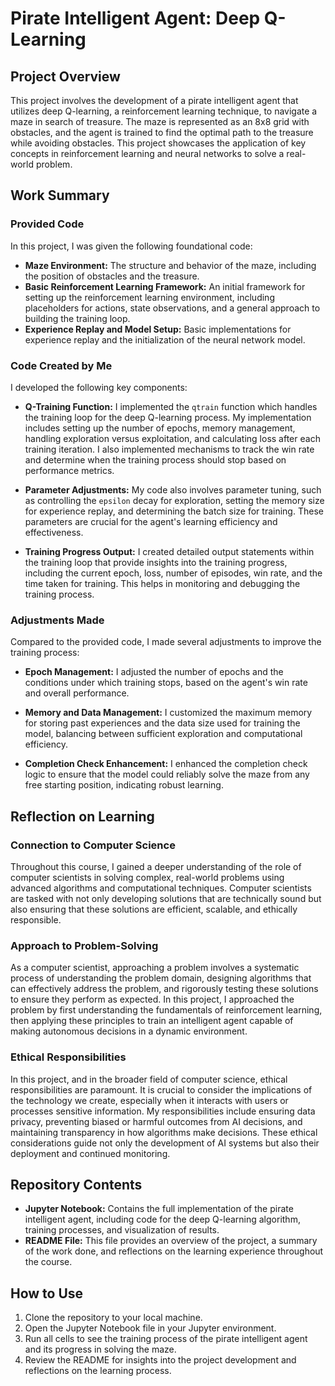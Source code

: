 # Pirate Intelligent Agent: Deep Q-Learning

## Project Overview

This project involves the development of a pirate intelligent agent that utilizes deep Q-learning, a reinforcement learning technique, to navigate a maze in search of treasure. The maze is represented as an 8x8 grid with obstacles, and the agent is trained to find the optimal path to the treasure while avoiding obstacles. This project showcases the application of key concepts in reinforcement learning and neural networks to solve a real-world problem.

## Work Summary

### Provided Code

In this project, I was given the following foundational code:

- **Maze Environment:** The structure and behavior of the maze, including the position of obstacles and the treasure.
- **Basic Reinforcement Learning Framework:** An initial framework for setting up the reinforcement learning environment, including placeholders for actions, state observations, and a general approach to building the training loop.
- **Experience Replay and Model Setup:** Basic implementations for experience replay and the initialization of the neural network model.

### Code Created by Me

I developed the following key components:

- **Q-Training Function:** I implemented the `qtrain` function which handles the training loop for the deep Q-learning process. My implementation includes setting up the number of epochs, memory management, handling exploration versus exploitation, and calculating loss after each training iteration. I also implemented mechanisms to track the win rate and determine when the training process should stop based on performance metrics.
  
- **Parameter Adjustments:** My code also involves parameter tuning, such as controlling the `epsilon` decay for exploration, setting the memory size for experience replay, and determining the batch size for training. These parameters are crucial for the agent's learning efficiency and effectiveness.
  
- **Training Progress Output:** I created detailed output statements within the training loop that provide insights into the training progress, including the current epoch, loss, number of episodes, win rate, and the time taken for training. This helps in monitoring and debugging the training process.

### Adjustments Made

Compared to the provided code, I made several adjustments to improve the training process:

- **Epoch Management:** I adjusted the number of epochs and the conditions under which training stops, based on the agent's win rate and overall performance.
  
- **Memory and Data Management:** I customized the maximum memory for storing past experiences and the data size used for training the model, balancing between sufficient exploration and computational efficiency.

- **Completion Check Enhancement:** I enhanced the completion check logic to ensure that the model could reliably solve the maze from any free starting position, indicating robust learning.

## Reflection on Learning

### Connection to Computer Science

Throughout this course, I gained a deeper understanding of the role of computer scientists in solving complex, real-world problems using advanced algorithms and computational techniques. Computer scientists are tasked with not only developing solutions that are technically sound but also ensuring that these solutions are efficient, scalable, and ethically responsible.

### Approach to Problem-Solving

As a computer scientist, approaching a problem involves a systematic process of understanding the problem domain, designing algorithms that can effectively address the problem, and rigorously testing these solutions to ensure they perform as expected. In this project, I approached the problem by first understanding the fundamentals of reinforcement learning, then applying these principles to train an intelligent agent capable of making autonomous decisions in a dynamic environment.

### Ethical Responsibilities

In this project, and in the broader field of computer science, ethical responsibilities are paramount. It is crucial to consider the implications of the technology we create, especially when it interacts with users or processes sensitive information. My responsibilities include ensuring data privacy, preventing biased or harmful outcomes from AI decisions, and maintaining transparency in how algorithms make decisions. These ethical considerations guide not only the development of AI systems but also their deployment and continued monitoring.

## Repository Contents

- **Jupyter Notebook:** Contains the full implementation of the pirate intelligent agent, including code for the deep Q-learning algorithm, training processes, and visualization of results.
- **README File:** This file provides an overview of the project, a summary of the work done, and reflections on the learning experience throughout the course.

## How to Use

1. Clone the repository to your local machine.
2. Open the Jupyter Notebook file in your Jupyter environment.
3. Run all cells to see the training process of the pirate intelligent agent and its progress in solving the maze.
4. Review the README for insights into the project development and reflections on the learning process.
